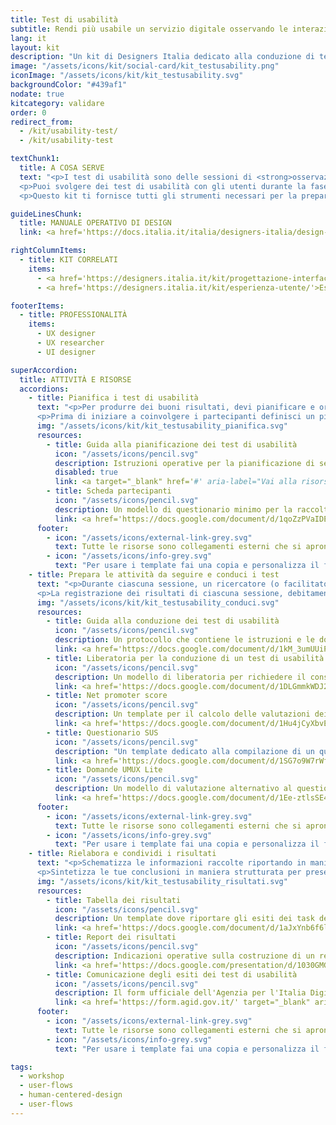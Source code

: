 ```yaml
---
title: Test di usabilità
subtitle: Rendi più usabile un servizio digitale osservando le interazioni degli utenti
lang: it
layout: kit
description: "Un kit di Designers Italia dedicato alla conduzione di test di usabilità di un servizio digitale"
image: "/assets/icons/kit/social-card/kit_testusability.png"
iconImage: "/assets/icons/kit/kit_testusability.svg"
backgroundColor: "#439af1"
nodate: true
kitcategory: validare
order: 0
redirect_from:
  - /kit/usability-test/
  - /kit/usability-test

textChunk1:
  title: A COSA SERVE
  text: "<p>I test di usabilità sono delle sessioni di <strong>osservazione diretta dell’interazione tra un utente e un servizio digitale.</strong> I test vengono svolti assegnando all’utente uno o più attività da svolgere e analizzando il suo comportamento nel portarli a termine.</p>
  <p>Puoi svolgere dei test di usabilità con gli utenti durante la fase di sviluppo del servizio, per verificare il loro comportamento e apportare eventuali modifiche in corso d’opera, oppure quando un servizio digitale è già in uso, per capire eventuali problemi di utilizzo e riprogettare di conseguenza alcuni componenti in ottica di miglioramento.</p>
  <p>Questo kit ti fornisce tutti gli strumenti necessari per la preparazione, conduzione e l’analisi dei risultati di un test di usabilità, sulla base di quanto indicato nel Protocollo eGLU.</p>"

guideLinesChunk:
  title: MANUALE OPERATIVO DI DESIGN
  link: <a href='https://docs.italia.it/italia/designers-italia/design-linee-guida-docs/it/stabile/doc/user-research/usabilita.html' target="_blank" aria-label="Usabilità (link esterno)">Usabilità</a>

rightColumnItems:
  - title: KIT CORRELATI
    items:
      - <a href='https://designers.italia.it/kit/progettazione-interfaccia/'>Progettazione interfaccia</a>
      - <a href='https://designers.italia.it/kit/esperienza-utente/'>Esperienza utente</a>

footerItems:
  - title: PROFESSIONALITÀ
    items:
      - UX designer
      - UX researcher
      - UI designer

superAccordion:
  title: ATTIVITÀ E RISORSE
  accordions:
    - title: Pianifica i test di usabilità
      text: "<p>Per produrre dei buoni risultati, devi pianificare e organizzare le sessioni di test nel dettaglio, definendo in una fase preliminare il numero e la tipologia di utenti coinvolti, la modalità di svolgimento del test, il metodo di misurazione scelto e i task da verificare.</p>
      <p>Prima di iniziare a coinvolgere i partecipanti definisci un piano di massima per assicurarti di andare nella giusta direzione durante le sessioni, e poter elaborare risultati utili all’obiettivo della ricerca.</p>"
      img: "/assets/icons/kit/kit_testusability_pianifica.svg"
      resources:
        - title: Guida alla pianificazione dei test di usabilità
          icon: "/assets/icons/pencil.svg"
          description: Istruzioni operative per la pianificazione di sessioni di test di usabilità
          disabled: true
          link: <a target="_blank" href='#' aria-label="Vai alla risorsa (link esterno)" >Vai alla risorsa</a>
        - title: Scheda partecipanti
          icon: "/assets/icons/pencil.svg"
          description: Un modello di questionario minimo per la raccolta dei dati anagrafici dei tester
          link: <a href='https://docs.google.com/document/d/1qoZzPVaIDE8sKg1Fa6JKSG-EPsy_YTtgSlDaV7O4X2c/edit?usp=sharing' target="_blank" aria-label="Vai alla risorsa (link esterno)">Vai alla risorsa</a>
      footer:
        - icon: "/assets/icons/external-link-grey.svg"
          text: Tutte le risorse sono collegamenti esterni che si aprono in una nuova finestra.
        - icon: "/assets/icons/info-grey.svg"
          text: "Per usare i template fai una copia e personalizza il file: trovi le istruzioni nella prima pagina della risorsa."
    - title: Prepara le attività da seguire e conduci i test
      text: "<p>Durante ciascuna sessione, un ricercatore (o facilitatore) affianca il partecipante, descrivendo i task da svolgere, osservando l’interazione in modo diretto (senza interruzioni) e aspettando il termine di ogni operazione per approfondire con ulteriori domande.</p>
      <p>La registrazione dei risultati di ciascuna sessione, debitamente anonimizzati, è necessaria per redigere un report finale dell’attività, ovvero un documento che mette in luce gli aspetti funzionanti e/o critici dell’esperienza d’uso attuale sulla base dei dati raccolti.</p>"
      img: "/assets/icons/kit/kit_testusability_conduci.svg"
      resources:
        - title: Guida alla conduzione dei test di usabilità
          icon: "/assets/icons/pencil.svg"
          description: Un protocollo che contiene le istruzioni e le domande aperte da chiedere durante l'intervista
          link: <a href='https://docs.google.com/document/d/1kM_3umUUiPp51iTsfsoQKhdV2-FD6bjKKFp17xTB124/edit?usp=sharing' target="_blank" aria-label="Vai alla risorsa (link esterno)" >Vai alla risorsa</a>
        - title: Liberatoria per la conduzione di un test di usabilità
          icon: "/assets/icons/pencil.svg"
          description: Un modello di liberatoria per richiedere il consenso dei partecipanti alla registrazione
          link: <a href='https://docs.google.com/document/d/1DLGmmkWDJ2fpzEOwZN7JVFHqbK-d118Jy97WU3zjA9M/edit?usp=sharing' target="_blank" aria-label="Vai alla risorsa (link esterno)">Vai alla risorsa</a>
        - title: Net promoter score
          icon: "/assets/icons/pencil.svg"
          description: Un template per il calcolo delle valutazioni dei test basato sul Net Promoter Score
          link: <a href='https://docs.google.com/document/d/1Hu4jCyXbvE_YeEcXyYufxYJuspQH-artlPIfSzwFWek/edit?usp=sharing' target="_blank" aria-label="Vai alla risorsa (link esterno)" >Vai alla risorsa</a>
        - title: Questionario SUS
          icon: "/assets/icons/pencil.svg"
          description: "Un template dedicato alla compilazione di un questionario SUS (System Usability Scale)"
          link: <a href='https://docs.google.com/document/d/1SG7o9W7rWfHRuIomwFJYEi7MDJ-WwdNb314uD5bH8vQ/edit?usp=sharing' target="_blank" aria-label="Vai alla risorsa (link esterno)" >Vai alla risorsa</a>
        - title: Domande UMUX Lite
          icon: "/assets/icons/pencil.svg"
          description: Un modello di valutazione alternativo al questionario SUS
          link: <a href='https://docs.google.com/document/d/1Ee-ztlsSE4SKZXg4hlyIz-iwxTJyr7P_G06MchnNwvA/edit?usp=sharing' target="_blank" aria-label="Vai alla risorsa (link esterno)" >Vai alla risorsa</a>
      footer:
        - icon: "/assets/icons/external-link-grey.svg"
          text: Tutte le risorse sono collegamenti esterni che si aprono in una nuova finestra.
        - icon: "/assets/icons/info-grey.svg"
          text: "Per usare i template fai una copia e personalizza il file: trovi le istruzioni nella prima pagina della risorsa."
    - title: Rielabora e condividi i risultati
      text: "<p>Schematizza le informazioni raccolte riportando in maniera sintetica i resoconti verbali dei partecipanti per analizzarli sotto diversi punti di vista e sintetizzarli. Categorizza e classifica le evidenze per poi rielaborarle in maniera trasversale e identificare tematiche rilevanti rispetto agli obiettivi della ricerca.</p>
      <p>Sintetizza le tue conclusioni in maniera strutturata per presentarle agli altri stakeholder di progetto e produrre una relazione ad-hoc.</p>"
      img: "/assets/icons/kit/kit_testusability_risultati.svg"
      resources:
        - title: Tabella dei risultati
          icon: "/assets/icons/pencil.svg"
          description: Un template dove riportare gli esiti dei task dei partecipanti al test di usabilità
          link: <a href='https://docs.google.com/document/d/1aJxYnb6f6lLYMqsYEGgZ9d4qTwQbR62mDiSlWpU-9zY/edit?usp=sharing' target="_blank" aria-label="Vai alla risorsa (link esterno)" >Vai alla risorsa</a>
        - title: Report dei risultati
          icon: "/assets/icons/pencil.svg"
          description: Indicazioni operative sulla costruzione di un report relativo ai risultati dei test
          link: <a href='https://docs.google.com/presentation/d/1030GMGiy6SgGBSDfGgvlXr0HblcGlmuku7VkeaPtbfM/edit?usp=sharing' target="_blank" aria-label="Vai alla risorsa (link esterno)" >Vai alla risorsa</a>
        - title: Comunicazione degli esiti dei test di usabilità
          icon: "/assets/icons/pencil.svg"
          description: Il form ufficiale dell'Agenzia per l'Italia Digitale dedicato alla comunicazione degli esiti dei test
          link: <a href='https://form.agid.gov.it/' target="_blank" aria-label="Vai alla risorsa (link esterno)" >Vai alla risorsa</a>
      footer:
        - icon: "/assets/icons/external-link-grey.svg"
          text: Tutte le risorse sono collegamenti esterni che si aprono in una nuova finestra.
        - icon: "/assets/icons/info-grey.svg"
          text: "Per usare i template fai una copia e personalizza il file: trovi le istruzioni nella prima pagina della risorsa."

tags:
  - workshop
  - user-flows
  - human-centered-design
  - user-flows
---
```

